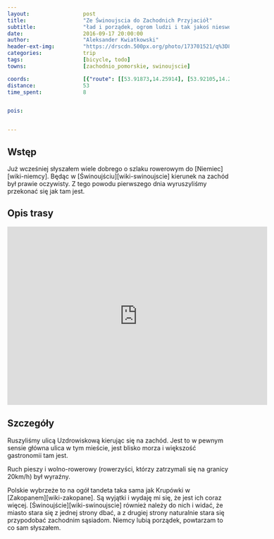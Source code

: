 ```yaml
---
layout:                 post
title:                  "Ze Świnoujscia do Zachodnich Przyjaciół"
subtitle:               "ład i porządek, ogrom ludzi i tak jakoś nieswojo"
date:                   2016-09-17 20:00:00
author:                 "Aleksander Kwiatkowski"
header-ext-img:         "https://drscdn.500px.org/photo/173701521/q%3D80_m%3D2000/7d28a87f42da5ce0a62e372839e9aa5d"
categories:             trip
tags:                   [bicycle, todo]
towns:                  [zachodnio_pomorskie, swinoujscie]

coords:                 [{"route": [[53.91873,14.25914], [53.92105,14.24309], [53.92878,14.21983], [53.94197,14.19013], [53.97217,14.14412], [53.97949,14.13520], [53.98151,14.12061], [53.99186,14.11391], [53.97611,14.10687], [53.96440,14.12971], [53.96374,14.13314], [53.96142,14.13108], [53.94914,14.11683], [53.93606,14.09735], [53.93015,14.09666], [53.91524,14.11125], [53.91119,14.14945], [53.89107,14.14086], [53.89445,14.16129], [53.88742,14.17125], [53.87938,14.17013], [53.87083,14.20489], [53.86764,14.20687], [53.87892,14.21004], [53.87720,14.21914], [53.89521,14.22489], [53.90861,14.24918], [53.90882,14.25545], [53.91862,14.25948]], "type": "bicycle"}]
distance:               53
time_spent:             8


pois:


---
```


Wstęp
-----

Już wcześniej słyszałem wiele dobrego o szlaku rowerowym do [Niemiec][wiki-niemcy].
Będąc w [Świnoujściu][wiki-swinoujscie] kierunek na zachód był prawie oczywisty.
Z tego powodu pierwszego dnia wyruszyliśmy przekonać się jak tam jest.

Opis trasy
----------

<iframe height='405' width='590' frameborder='0' allowtransparency='true' scrolling='no' src='https://www.strava.com/activities/716965794/embed/f786bf86908a11bcc7974b2971674c43c8c084b6'></iframe>

Szczegóły
---------

Ruszyliśmy ulicą Uzdrowiskową kierując się na zachód. Jest to w pewnym sensie
główna ulica w tym mieście, jest blisko morza i większość gastronomii tam
jest.

Ruch pieszy i wolno-rowerowy (rowerzyści, którzy zatrzymali się na granicy 20km/h)
był wyraźny.

Polskie wybrzeże to na ogół tandeta taka sama jak Krupówki w [Zakopanem][wiki-zakopane].
Są wyjątki i wydaję mi się, że jest ich coraz więcej.
[Świnoujście][wiki-swinoujscie] również należy do nich i widać, że miasto stara się
z jednej strony dbać, a z drugiej strony naturalnie stara się przypodobać zachodnim
sąsiadom. Niemcy lubią porządek, powtarzam to co sam słyszałem.
